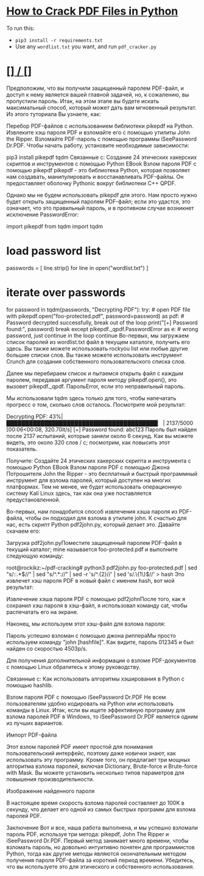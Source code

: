 # [How to Crack PDF Files in Python](https://www.thepythoncode.com/article/crack-pdf-file-password-in-python)
To run this:
- `pip3 install -r requirements.txt`
- Use any `wordlist.txt` you want, and run `pdf_cracker.py`
##
# [[] / []]()
Предположим, что вы получили защищенный паролем PDF-файл, и доступ к нему является вашей главной задачей, но, к сожалению, вы пропустили пароль. Итак, на этом этапе вы будете искать максимальный способ, который может дать вам мгновенный результат. Из этого туториала Вы узнаете, как:

Перебор PDF-файлов с использованием библиотеки pikepdf на Python.
Извлеките хэш пароля PDF и взломайте его с помощью утилиты John the Ripper.
Взломайте PDF-пароль с помощью программы iSeePassword Dr.PDF.
Чтобы начать работу, установите необходимые зависимости:

pip3 install pikepdf tqdm
Связанные с: Создание 24 этических хакерских скриптов и инструментов с помощью Python EBook
Взлом пароля PDF с помощью pikepdf
pikepdf - это библиотека Python, которая позволяет нам создавать, манипулировать и восстанавливать PDF-файлы. Он предоставляет оболочку Pythonic вокруг библиотеки C++ QPDF.

Однако мы не будем использовать pikepdf для этого. Нам просто нужно будет открыть защищенный паролем PDF-файл; если это удастся, это означает, что это правильный пароль, и в противном случае возникнет исключение PasswordError:

import pikepdf
from tqdm import tqdm

# load password list
passwords = [ line.strip() for line in open("wordlist.txt") ]

# iterate over passwords
for password in tqdm(passwords, "Decrypting PDF"):
    try:
        # open PDF file
        with pikepdf.open("foo-protected.pdf", password=password) as pdf:
            # Password decrypted successfully, break out of the loop
            print("[+] Password found:", password)
            break
    except pikepdf._qpdf.PasswordError as e:
        # wrong password, just continue in the loop
        continue
Во-первых, мы загружаем список паролей из wordlist.txt файл в текущем каталоге, получить его здесь. Вы также можете использовать rockyou list или любые другие большие списки слов. Вы также можете использовать инструмент Crunch для создания собственного пользовательского списка слов.

Далее мы перебираем список и пытаемся открыть файл с каждым паролем, передавая аргумент пароля методу pikepdf.open(), это вызовет pikepdf._qpdf. ПарольError, если это неправильный пароль.

Мы использовали tqdm здесь только для того, чтобы напечатать прогресс о том, сколько слов осталось. Посмотрите мой результат:

Decrypting PDF:  43%|████████████████████████████████████████▏                                                   | 2137/5000 [00:06<00:08, 320.70it/s]
[+] Password found: abc123
Пароль был найден после 2137 испытаний, которые заняли около 6 секунд. Как вы можете видеть, это около 320 слов / с; посмотрим, как повысить этот показатель.

Получите: Создайте 24 этических хакерских скрипта и инструмента с помощью Python EBook
Взлом пароля PDF с помощью Джона Потрошителя
John the Ripper - это бесплатный и быстрый программный инструмент для взлома паролей, который доступен на многих платформах. Тем не менее, we будет использовать операционную систему Kali Linux здесь, так как она уже поставляется предустановленной.

Во-первых, нам понадобится способ извлечения хэша пароля из PDF-файла, чтобы он подходил для взлома в утилите john. К счастью для нас, есть скрипт Python pdf2john.py, который делает это. Давайте скачаем его:

Загрузка pdf2john.pyПоместите защищенный паролем PDF-файл в текущий каталог; mine называется foo-protected.pdf и выполните следующую команду:

root@rockikz:~/pdf-cracking# python3 pdf2john.py foo-protected.pdf | sed "s/::.*$//" | sed "s/^.*://" | sed -r 's/^.{2}//' | sed 's/.\{1\}$//' > hash
Это извлечет хэш пароля PDF в новый файл с именем hash, вот мой результат:

Извлечение хэша пароля PDF с помощью pdf2johnПосле того, как я сохранил хэш пароля в хэш-файл, я использовал команду cat, чтобы распечатать его на экране.

Наконец, мы используем этот хэш-файл для взлома пароля:

Пароль успешно взломан с помощью джона риппераМы просто используем команду "john [hashfile]". Как видите, пароль 012345 и был найден со скоростью 4503p/s.

Для получения дополнительной информации о взломе PDF-документов с помощью Linux обратитесь к этому руководству.

Связанные с: Как использовать алгоритмы хэширования в Python с помощью hashlib.

Взлом пароля PDF с помощью iSeePassword Dr.PDF
Не всем пользователям удобно кодировать на Python или использовать команды в Linux. Итак, если вы ищете эффективную программу для взлома паролей PDF в Windows, то iSeePassword Dr.PDF является одним из лучших вариантов.

Импорт PDF-файла

Этот взлом паролей PDF имеет простой для понимания пользовательский интерфейс, поэтому даже новички знают, как использовать эту программу. Кроме того, он предлагает три мощных алгоритма взлома паролей, включая Dictionary, Brute-force и Brute-force with Mask. Вы можете установить несколько типов параметров для повышения производительности.

Изображение найденного пароля

В настоящее время скорость взлома паролей составляет до 100K в секунду, что делает его одной из самых быстрых программ для взлома паролей PDF.

Заключение
Вот и все, наша работа выполнена, и мы успешно взломали пароль PDF, используя три метода: pikepdf, John The Ripper и iSeePassword Dr.PDF. Первый метод занимает много времени, чтобы взломать пароль, но довольно интуитивно понятен для программистов Python, тогда как другие методы являются окончательным методом получения пароля PDF-файла за короткий период времени. Убедитесь, что вы используете это для этического и собственного использования.